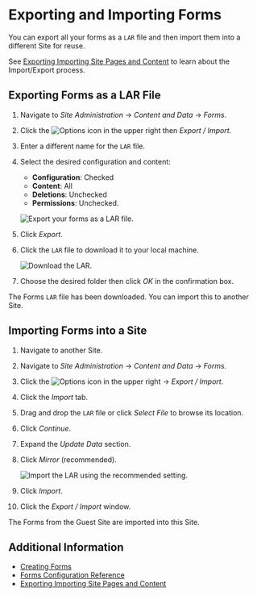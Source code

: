 # Exporting and Importing Forms

You can export all your forms as a `LAR` file and then import them into a different Site for reuse.

See [Exporting Importing Site Pages and Content](../../../site-building/sites/exporting-importing-site-pages-and-content.md) to learn about the Import/Export process.

## Exporting Forms as a LAR File

1. Navigate to _Site Administration_ &rarr; _Content and Data_  &rarr; _Forms_.
1. Click the ![Options](../../../images/icon-options.png) icon in the upper right then _Export / Import_.
1. Enter a different name for the `LAR` file.
1. Select the desired configuration and content:

    * **Configuration**: Checked
    * **Content**: All
    * **Deletions**: Unchecked
    * **Permissions**: Unchecked.

    ![Export your forms as a LAR file.](./exporting-and-importing-forms/images/01.png)

1. Click _Export_.
1. Click the `LAR` file to download it to your local machine.

    ![Download the LAR.](./exporting-and-importing-forms/images/02.png)

1. Choose the desired folder then click _OK_ in the confirmation box.

The Forms `LAR` file has been downloaded. You can import this to another Site.

## Importing Forms into a Site

1. Navigate to another Site. 
1. Navigate to _Site Administration_ &rarr; _Content and Data_  &rarr; _Forms_.
1. Click the ![Options](../../../images/icon-options.png) icon in the upper right &rarr; _Export / Import_.
1. Click the _Import_ tab.
1. Drag and drop the `LAR` file or click _Select File_ to browse its location.
1. Click _Continue_.
1. Expand the _Update Data_ section.
1. Click _Mirror_ (recommended).

   ![Import the LAR using the recommended setting.](./exporting-and-importing-forms/images/03.png)

1. Click _Import_.
1. Click the _Export / Import_ window.

The Forms from the Guest Site are imported into this Site.

## Additional Information

* [Creating Forms](./creating-forms.md)
* [Forms Configuration Reference](./forms-configuration-reference.md)
* [Exporting Importing Site Pages and Content](../../../site-building/sites/exporting-importing-site-pages-and-content.md)
